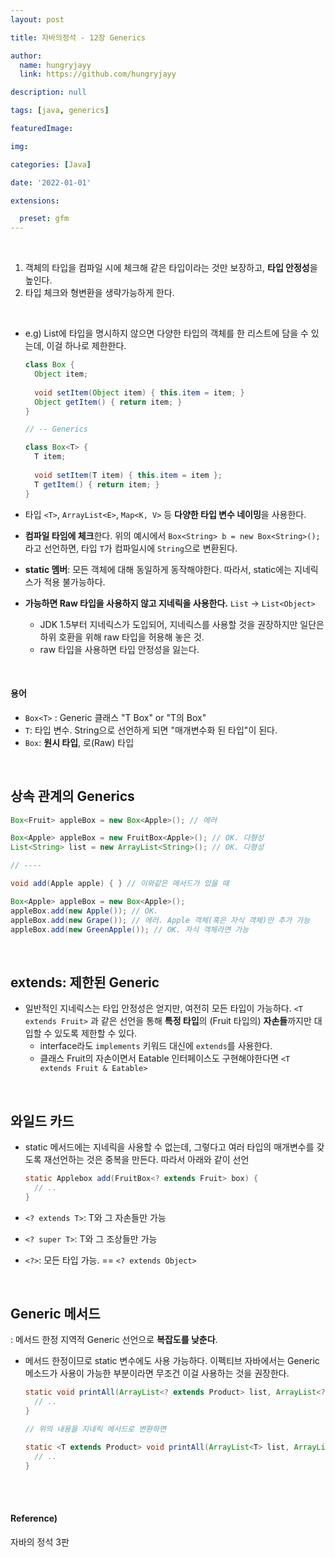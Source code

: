 ```yaml
---
layout: post

title: 자바의정석 - 12장 Generics

author: 
  name: hungryjayy
  link: https://github.com/hungryjayy

description: null

tags: [java, generics]

featuredImage: 

img: 

categories: [Java]

date: '2022-01-01'

extensions:

  preset: gfm
---
```


<br>

1. 객체의 타입을 컴파일 시에 체크해 같은 타입이라는 것만 보장하고, **타입 안정성**을 높인다.
2. 타입 체크와 형변환을 생략가능하게 한다.

<br>

* e.g) List에 타입을 명시하지 않으면 다양한 타입의 객체를 한 리스트에 담을 수 있는데, 이걸 하나로 제한한다.

  ``` java
  class Box {
    Object item;
    
    void setItem(Object item) { this.item = item; }
    Object getItem() { return item; }
  }
  
  // -- Generics
  
  class Box<T> {
    T item;
    
    void setItem(T item) { this.item = item };
    T getItem() { return item; }
  }
  ```

* 타입 `<T>`, `ArrayList<E>`, `Map<K, V>` 등 **다양한 타입 변수 네이밍**을 사용한다.

* **컴파일 타임에 체크**한다. 위의 예시에서 `Box<String> b = new Box<String>();` 라고 선언하면, 타입 `T`가 컴파일시에 `String`으로 변환된다.

* **static 멤버**: 모든 객체에 대해 동일하게 동작해야한다. 따라서, static에는 지네릭스가 적용 불가능하다.

* **가능하면 Raw 타입을 사용하지 않고 지네릭을 사용한다.** `List` -> `List<Object>` 

  * JDK 1.5부터 지네릭스가 도입되어, 지네릭스를 사용할 것을 권장하지만 일단은 하위 호환을 위해 raw 타입을 허용해 놓은 것.
  * raw 타입을 사용하면 타입 안정성을 잃는다.

<br>

#### 용어

* `Box<T>` : Generic 클래스 "T Box" or "T의 Box"
* `T`: 타입 변수. String으로 선언하게 되면 "매개변수화 된 타입"이 된다.
* `Box`: **원시 타입**, 로(Raw) 타입

<br>

## 상속 관계의 Generics

```java
Box<Fruit> appleBox = new Box<Apple>(); // 에러

Box<Apple> appleBox = new FruitBox<Apple>(); // OK. 다형성
List<String> list = new ArrayList<String>(); // OK. 다형성

// ----

void add(Apple apple) { } // 이와같은 메서드가 있을 때

Box<Apple> appleBox = new Box<Apple>();
appleBox.add(new Apple()); // OK.
appleBox.add(new Grape()); // 에러. Apple 객체(혹은 자식 객체)만 추가 가능
appleBox.add(new GreenApple()); // OK. 자식 객체라면 가능
```

<br>

## extends: 제한된 Generic

* 일반적인 지네릭스는 타입 안정성은 얻지만, 여전히 모든 타입이 가능하다. `<T extends Fruit>` 과 같은 선언을 통해 **특정 타입**의 (Fruit 타입의) **자손들**까지만 대입할 수 있도록 제한할 수 있다.
  * interface라도 `implements` 키워드 대신에 `extends`를 사용한다.
  * 클래스 Fruit의 자손이면서 Eatable 인터페이스도 구현해야한다면 `<T extends Fruit & Eatable>`

<br>

## 와일드 카드

* static 메서드에는 지네릭을 사용할 수 없는데, 그렇다고 여러 타입의 매개변수를 갖도록 재선언하는 것은 중복을 만든다. 따라서 아래와 같이 선언

  ```java
  static Applebox add(FruitBox<? extends Fruit> box) {
    // ..
  }
  ```

* `<? extends T>`: T와 그 자손들만 가능

* `<? super T>`: T와 그 조상들만 가능

* `<?>`: 모든 타입 가능. == `<? extends Object>`

<br>

## Generic 메서드

: 메서드 한정 지역적 Generic 선언으로 **복잡도를 낮춘다**.

* 메서드 한정이므로 static 변수에도 사용 가능하다. 이펙티브 자바에서는 Generic 메소드가 사용이 가능한 부분이라면 무조건 이걸 사용하는 것을 권장한다.

  ```java
  static void printAll(ArrayList<? extends Product> list, ArrayList<? extends Product> list2) {
    // ..
  }
  
  // 위의 내용을 지네릭 메서드로 변환하면
  
  static <T extends Product> void printAll(ArrayList<T> list, ArrayList<T> list2) {
    // ..
  }
  ```

<br><br>

#### Reference)

자바의 정석 3판